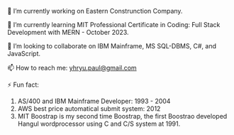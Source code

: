 <!-- ### Hi there 👋  -->
🔭 I’m currently working on Eastern Construnction Company.

🌱 I’m currently learning MIT Professional Certificate in Coding: Full Stack Development with MERN - October 2023.

👯 I’m looking to collaborate on IBM Mainframe, MS SQL-DBMS, C#, and JavaScript.

📫 How to reach me: yhryu.paul@gmail.com

⚡ Fun fact: 
   1. AS/400 and IBM Mainframe Developer: 1993 - 2004
   2. AWS best price automatical submit system: 2012
   3. MIT Boostrap is my second time Boostrap, the first Boostrao developed Hangul wordprocessor using C and C/S system at 1991. 

<!--
**yeonhoryu/yeonhoryu** is a ✨ _special_ ✨ repository because its `README.md` (this file) appears on your GitHub profile.

Here are some ideas to get you started:

- 🔭 I’m currently working on Eastern Construnction Company.
- 🌱 I’m currently learning MIT Professional Certificate in Coding: Full Stack Development with MERN - October 2023.

- 🤔 I’m looking for help with ...
- 💬 Ask me about ...
- 📫 How to reach me: yhryu.paul@gmail.com
- 😄 Pronouns: ...
- ⚡ Fun fact: ...
-->
